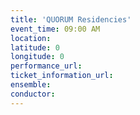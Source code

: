 ```yaml
---
title: 'QUORUM Residencies'
event_time: 09:00 AM
location:
latitude: 0
longitude: 0
performance_url:
ticket_information_url:
ensemble:
conductor:
---
```

